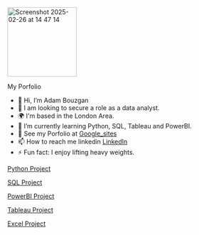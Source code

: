 <img width="156" alt="Screenshot 2025-02-26 at 14 47 14" src="https://github.com/user-attachments/assets/99a32113-c56b-4be5-9b00-e8412f3edf75" />

My Porfolio  
- 👋 Hi, I’m Adam Bouzgan
- 👀 I am looking to secure a role as a data analyst.
- 🌍 I'm based in the London Area.
- 🌱 I’m currently learning Python, SQL, Tableau and PowerBI.
- 💞️ See my Porfolio at [Google_sites](https://sites.google.com/view/adambouzgan?usp=sharing)
- 📫 How to reach me linkedin [LinkedIn](https://www.linkedin.com/in/adam-bouzgan-293301346/)
- ⚡ Fun fact: I enjoy lifting heavy weights.



<!---
adambouzgan/adambouzgan is a ✨ special ✨ repository because its `README.md` (this file) appears on your GitHub profile.
You can click the Preview link to take a look at your changes.
--->

<a href="https://adambouzgan.github.io/Python-Project/" target="_blank">Python Project</a>

<a href="https://adambouzgan.github.io/SQL-Project/" target="_blank">SQL Project</a>

<a href="https://adambouzgan.github.io/PowerBI-Project/" target="_blank">PowerBI Project</a>

<a href="https://adambouzgan.github.io/Tableau-Project/" target="_blank">Tableau Project</a>

<a href="https://adambouzgan.github.io/Excel-Project/" target="_blank">Excel Project</a>
